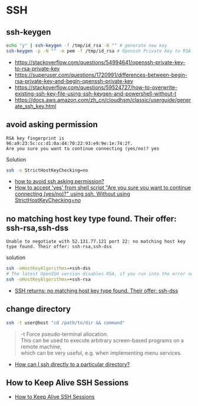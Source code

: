 # SSH

## ssh-keygen

```bash
echo "y" | ssh-keygen -f /tmp/id_rsa -N "" # generate new key
ssh-keygen -p -N "" -m pem -f /tmp/id_rsa # Openssh Private Key to RSA Private Key
```

- https://stackoverflow.com/questions/54994641/openssh-private-key-to-rsa-private-key
- https://superuser.com/questions/1720991/differences-between-begin-rsa-private-key-and-begin-openssh-private-key
- https://stackoverflow.com/questions/59524727/how-to-overwrite-existing-ssh-key-file-using-ssh-keygen-and-powershell-without-t
- https://docs.aws.amazon.com/zh_cn/cloudhsm/classic/userguide/generate_ssh_key.html

## avoid asking permission

```log
RSA key fingerprint is 96:a9:23:5c:cc:d1:0a:d4:70:22:93:e9:9e:1e:74:2f.
Are you sure you want to continue connecting (yes/no)? yes
```

Solution

```bash
ssh -o StrictHostKeyChecking=no
```

- [how to avoid ssh asking permission?](https://unix.stackexchange.com/questions/33271/how-to-avoid-ssh-asking-permission)
- [How to accept 'yes' from shell script "Are you sure you want to continue connecting (yes/no)?" using ssh. Without using StrictHostKeyChecking=no](https://stackoverflow.com/questions/64449495/how-to-accept-yes-from-shell-script-are-you-sure-you-want-to-continue-connect)

## no matching host key type found. Their offer: ssh-rsa,ssh-dss

```log
Unable to negotiate with 52.131.77.121 port 22: no matching host key type found. Their offer: ssh-rsa,ssh-dss
```

solution

```bash
ssh -oHostKeyAlgorithms=+ssh-dss
# The latest OpenSSH version disables RSA, if you run into the error now, you should use +ssh-rsa instead of +ssh-dss
ssh -oHostKeyAlgorithms=+ssh-rsa

```

- [SSH returns: no matching host key type found. Their offer: ssh-dss](https://askubuntu.com/questions/836048/ssh-returns-no-matching-host-key-type-found-their-offer-ssh-dss)

## change directory

```bash
ssh -t user@host "cd /path/to/dir && command"
```

> -t Force pseudo-terminal allocation.<br/>
> This can be used to execute arbitrary screen-based programs on a remote machine, <br/>
> which can be very useful, e.g. when implementing menu services.

- [How can I ssh directly to a particular directory?](https://stackoverflow.com/questions/626533/how-can-i-ssh-directly-to-a-particular-directory)

## How to Keep Alive SSH Sessions

- [How to Keep Alive SSH Sessions](https://patrickmn.com/aside/how-to-keep-alive-ssh-sessions/)